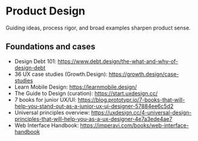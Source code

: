 # Product Design

Guiding ideas, process rigor, and broad examples sharpen product sense.

## Foundations and cases
- Design Debt 101: https://www.debt.design/the-what-and-why-of-design-debt
- 36 UX case studies (Growth.Design): https://growth.design/case-studies
- Learn Mobile Design: https://learnmobile.design/
- The Guide to Design (curation): https://start.uxdesign.cc/
- 7 books for junior UX/UI: https://blog.prototypr.io/7-books-that-will-help-you-stand-out-as-a-junior-ux-ui-designer-57884ee6c5d2
- Universal principles overview: https://uxdesign.cc/4-universal-design-principles-that-will-help-you-as-a-ux-designer-4e7a3ede4ae7
- Web Interface Handbook: https://imperavi.com/books/web-interface-handbook